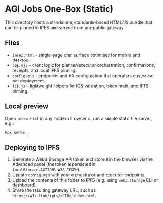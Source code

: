 # AGI Jobs One-Box (Static)

This directory hosts a standalone, standards-based HTML/JS bundle that can be pinned to IPFS and served from any public gateway.

## Files

- `index.html` – single-page chat surface optimised for mobile and desktop.
- `app.mjs` – client logic for planner/executor orchestration, confirmations, receipts, and local IPFS pinning.
- `config.mjs` – endpoints and AA configuration that operators customise per deployment.
- `lib.js` – lightweight helpers for ICS validation, token math, and IPFS pinning.

## Local preview

Open `index.html` in any modern browser or run a simple static file server, e.g.:

```bash
npx serve .
```

## Deploying to IPFS

1. Generate a Web3.Storage API token and store it in the browser via the Advanced panel (the token is persisted in `localStorage.AGIJOBS_W3S_TOKEN`).
2. Update `config.mjs` with your orchestrator and executor endpoints.
3. Upload the contents of this folder to IPFS (e.g. using `web3.storage` CLI or dashboard).
4. Share the resulting gateway URL, such as `https://w3s.link/ipfs/<CID>/index.html`.
